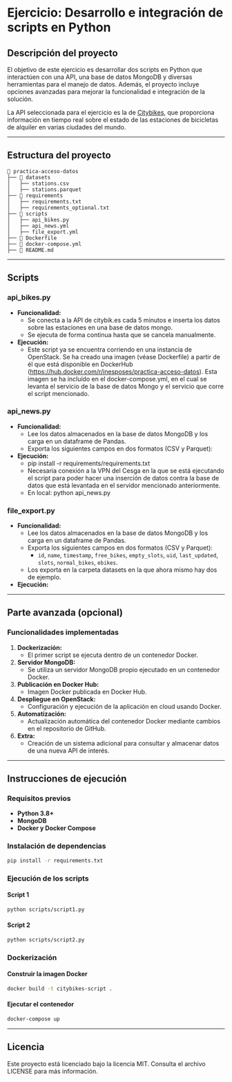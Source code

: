 # Ejercicio: Desarrollo e integración de scripts en Python

## Descripción del proyecto

El objetivo de este ejercicio es desarrollar dos scripts en Python que interactúen con una API, una base de datos MongoDB y diversas herramientas para el manejo de datos. Además, el proyecto incluye opciones avanzadas para mejorar la funcionalidad e integración de la solución.

La API seleccionada para el ejercicio es la de [Citybikes](https://citybik.es/), que proporciona información en tiempo real sobre el estado de las estaciones de bicicletas de alquiler en varias ciudades del mundo.

---

## Estructura del proyecto

```plaintext
📂 practica-acceso-datos
├── 📁 datasets
│   ├── stations.csv
│   ├── stations.parquet
├── 📁 requirements
│   ├── requirements.txt
│   ├── requirements_optional.txt
├── 📁 scripts
│   ├── api_bikes.py
│   ├── api_news.yml
│   ├── file_export.yml
├── 🐳 Dockerfile
├── 🐳 docker-compose.yml
├── 📄 README.md
```

---

## Scripts

### api_bikes.py
- **Funcionalidad:**
  - Se conecta a la API de citybik.es cada 5 minutos e inserta los datos sobre las estaciones en una base de datos mongo.
  - Se ejecuta de forma continua hasta que se cancela manualmente.
- **Ejecución:**
   - Este script ya se encuentra corriendo en una instancia de OpenStack. Se ha creado una imagen (véase Dockerfile) a partir de él que está disponible en DockerHub (https://hub.docker.com/r/inesposes/practica-acceso-datos). Esta imagen se ha incluído en el docker-compose.yml, en el cual se levanta el servicio de la base de datos Mongo y el servicio que corre el script mencionado.
### api_news.py
- **Funcionalidad:**
  - Lee los datos almacenados en la base de datos MongoDB y los carga en un dataframe de Pandas.
  - Exporta los siguientes campos en dos formatos (CSV y Parquet):
- **Ejecución:**
   - pip install -r requirements/requirements.txt
   - Necesaria conexión a la VPN del Cesga en la que se está ejecutando el script para poder hacer una inserción de datos contra la base de datos que está levantada en el servidor mencionado anteriormente.
   - En local: python api_news.py

### file_export.py
- **Funcionalidad:**
  - Lee los datos almacenados en la base de datos MongoDB y los carga en un dataframe de Pandas.
  - Exporta los siguientes campos en dos formatos (CSV y Parquet):
    - `id`, `name`, `timestamp`, `free_bikes`, `empty_slots`, `uid`, `last_updated`, `slots`, `normal_bikes`, `ebikes`.
  - Los exporta en la carpeta datasets en la que ahora mismo hay dos de ejemplo.
- **Ejecución:**
---

## Parte avanzada (opcional)

### Funcionalidades implementadas
1. **Dockerización:**
   - El primer script se ejecuta dentro de un contenedor Docker.
2. **Servidor MongoDB:**
   - Se utiliza un servidor MongoDB propio ejecutado en un contenedor Docker.
3. **Publicación en Docker Hub:**
   - Imagen Docker publicada en Docker Hub.
4. **Despliegue en OpenStack:**
   - Configuración y ejecución de la aplicación en cloud usando Docker.
5. **Automatización:**
   - Actualización automática del contenedor Docker mediante cambios en el repositorio de GitHub.
6. **Extra:**
   - Creación de un sistema adicional para consultar y almacenar datos de una nueva API de interés.

---

## Instrucciones de ejecución

### Requisitos previos
- **Python 3.8+**
- **MongoDB**
- **Docker y Docker Compose**

### Instalación de dependencias

```bash
pip install -r requirements.txt
```

### Ejecución de los scripts

#### Script 1
```bash
python scripts/script1.py
```

#### Script 2
```bash
python scripts/script2.py
```

### Dockerización

#### Construir la imagen Docker
```bash
docker build -t citybikes-script .
```

#### Ejecutar el contenedor
```bash
docker-compose up
```

---

## Licencia

Este proyecto está licenciado bajo la licencia MIT. Consulta el archivo LICENSE para más información.


